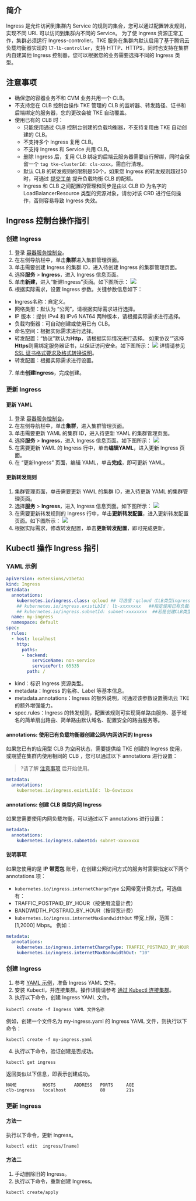 ## 简介 
Ingress 是允许访问到集群内 Service 的规则的集合，您可以通过配置转发规则，实现不同 URL 可以访问到集群内不同的 Service。
为了使 Ingress 资源正常工作，集群必须运行 Ingress-controller。TKE 服务在集群内默认启用了基于腾讯云负载均衡器实现的 `l7-lb-controller`，支持 HTTP、HTTPS，同时也支持在集群内自建其他 Ingress 控制器，您可以根据您的业务需要选择不同的 Ingress 类型。

## 注意事项[](id:annotations)   
- 确保您的容器业务不和 CVM 业务共用一个 CLB。
- 不支持您在 CLB 控制台操作 TKE 管理的 CLB 的监听器、转发路径、证书和后端绑定的服务器，您的更改会被 TKE 自动覆盖。
- 使用已有的 CLB 时：
  - 只能使用通过 CLB 控制台创建的负载均衡器，不支持复用由 TKE 自动创建的 CLB。
  - 不支持多个 Ingress 复用 CLB。
  - 不支持 Ingress 和 Service 共用 CLB。
  - 删除 Ingress 后，复用 CLB 绑定的后端云服务器需要自行解绑，同时会保留一个 `tag tke-clusterId: cls-xxxx`，需自行清理。
  - 默认 CLB 的转发规则的限制是50个，如果您 Ingress 的转发规则超过50时，可通过 [提交工单](https://console.intl.cloud.tencent.com/workorder/category) 提升负载均衡 CLB 的配额。
  - Ingress 和 CLB 之间配置的管理和同步是由以 CLB ID 为名字的 LoadBalancerResource 类型的资源对象，请勿对该 CRD 进行任何操作，否则容易导致 Ingress 失效。


## Ingress 控制台操作指引

### 创建 Ingress

1. 登录 [容器服务控制台](https://console.cloud.tencent.com/tke2)。
2. 在左侧导航栏中，单击**集群**进入集群管理页面。
3. 单击需要创建 Ingress 的集群 ID，进入待创建 Ingress 的集群管理页面。
4. 选择**服务** > **Ingress**，进入 Ingress 信息页面。
5. 单击**新建**，进入“新建Ingress”页面。如下图所示：
![](https://main.qcloudimg.com/raw/f2fd4c00a82da4e564b964c87b7e7bcb.png)
6. 根据实际需求，设置 Ingress 参数。关键参数信息如下：
 - Ingress名称：自定义。
 - 网络类型：默认为 “公网”，请根据实际需求进行选择。
 - IP 版本：提供 IPv4 和 IPv6 NAT64 两种版本，请根据实际需求进行选择。
 - 负载均衡器：可自动创建或使用已有 CLB。
 - 命名空间：根据实际需求进行选择。
 - 转发配置：“协议”默认为**Http**，请根据实际情况进行选择。
   如果协议“”选择**Https**则需绑定服务器证书，以保证访问安全。如下图所示：
   ![](https://staticintl.cloudcachetci.com/yehe/backend-news/aGbv982_%E4%BC%81%E4%B8%9A%E5%BE%AE%E4%BF%A1%E6%88%AA%E5%9B%BE_20221223175112.png)
   详情请参见 [SSL 证书格式要求及格式转换说明](https://intl.cloud.tencent.com/document/product/214/6155)。
 - 转发配置：根据实际需求进行设置。
7. 单击**创建Ingress**，完成创建。

### 更新 Ingress

#### 更新 YAML

1. 登录 [容器服务控制台](https://console.cloud.tencent.com/tke2)。
2. 在左侧导航栏中，单击**集群**，进入集群管理页面。
3. 单击需要更新 YAML 的集群 ID，进入待更新 YAML 的集群管理页面。
4. 选择**服务** > **Ingress**，进入 Ingress 信息页面。如下图所示：
![](https://main.qcloudimg.com/raw/9d8befd5a41b4c922999f3337a71f2ab.png)
5. 在需要更新 YAML 的 Ingress 行中，单击**编辑YAML**，进入更新 Ingress 页面。
6. 在 “更新Ingress” 页面，编辑 YAML，单击**完成**，即可更新 YAML。

#### 更新转发规则

1. 集群管理页面，单击需要更新 YAML 的集群 ID，进入待更新 YAML 的集群管理页面。
2. 选择**服务** > **Ingress**，进入 Ingress 信息页面。如下图所示：
![](https://main.qcloudimg.com/raw/6fdbb1dacd69b382e93204a3ead2cbbb.png)
3. 在需要更新转发规则的 Ingress 行中，单击**更新转发配置**，进入更新转发配置页面。如下图所示：
![](https://main.qcloudimg.com/raw/ac813654063e6349790d10216d3eab47.png)
4. 根据实际需求，修改转发配置，单击**更新转发配置**，即可完成更新。

## Kubectl 操作 Ingress 指引


### YAML 示例[](id:YAMLSample)
```Yaml
apiVersion: extensions/v1beta1
kind: Ingress
metadata:
  annotations:
    kubernetes.io/ingress.class: qcloud ## 可选值：qcloud（CLB类型ingress）, nginx（nginx-ingress）,traefik 
	## kubernetes.io/ingress.existLbId： lb-xxxxxxxx	  ##指定使用已有负载均衡器创建公网/内网访问的Ingress
    ## kubernetes.io/ingress.subnetId: subnet-xxxxxxxx  ##若是创建CLB类型内网ingress需指定该条annotation
  name: my-ingress
  namespace: default
spec:
  rules:
  - host: localhost
    http:
      paths:
      - backend:
          serviceName: non-service
          servicePort: 65535
        path: /
```
- kind：标识 Ingress 资源类型。
- metadata：Ingress 的名称、Label 等基本信息。
- metadata.annotations：Ingress 的额外说明，可通过该参数设置腾讯云 TKE 的额外增强能力。
- spec.rules：Ingress 的转发规则，配置该规则可实现简单路由服务、基于域名的简单扇出路由、简单路由默认域名、配置安全的路由服务等。

#### annotations: 使用已有负载均衡器创建公网/内网访问的 Ingress

如果您已有的应用型 CLB 为空闲状态，需要提供给 TKE 创建的 Ingress 使用，或期望在集群内使用相同的 CLB ，您可以通过以下 annotations 进行设置：
>?请了解 [注意事项](#annotations) 后开始使用。
>
```Yaml
metadata:
  annotations:
    kubernetes.io/ingress.existLbId： lb-6swtxxxx
```

#### annotations: 创建 CLB 类型内网 Ingress

如果您需要使用内网负载均衡，可以通过以下 annotations 进行设置：
```Yaml
metadata:
  annotations:
    kubernetes.io/ingress.subnetId: subnet-xxxxxxxx
```

#### 说明事项
如果您使用的是 **IP 带宽包** 账号，在创建公网访问方式的服务时需要指定以下两个 annotations 项：
- `kubernetes.io/ingress.internetChargeType` 公网带宽计费方式，可选值有：
 - TRAFFIC_POSTPAID_BY_HOUR（按使用流量计费）
 - BANDWIDTH_POSTPAID_BY_HOUR（按带宽计费）
- `kubernetes.io/ingress.internetMaxBandwidthOut` 带宽上限，范围：[1,2000] Mbps。
例如：
```Yaml
metadata:
  annotations:
    kubernetes.io/ingress.internetChargeType: TRAFFIC_POSTPAID_BY_HOUR
    kubernetes.io/ingress.internetMaxBandwidthOut: "10"
```

### 创建 Ingress

1. 参考 [YAML 示例](#YAMLSample)，准备 Ingress YAML 文件。
2. 安装 Kubectl，并连接集群。操作详情请参考 [通过 Kubectl 连接集群](https://intl.cloud.tencent.com/document/product/457/30639)。
3. 执行以下命令，创建 Ingress YAML 文件。
```shell
kubectl create -f Ingress YAML 文件名称
```
例如，创建一个文件名为 my-ingress.yaml 的 Ingress YAML 文件，则执行以下命令：
```shell
kubectl create -f my-ingress.yaml
```
4. 执行以下命令，验证创建是否成功。
```shell
kubectl get ingress
```
返回类似以下信息，即表示创建成功。
```
NAME          HOSTS       ADDRESS   PORTS     AGE
clb-ingress   localhost             80        21s
```

### 更新 Ingress

#### 方法一

执行以下命令，更新 Ingress。
```
kubectl edit  ingress/[name]
```

#### 方法二

1. 手动删除旧的 Ingress。
2. 执行以下命令，重新创建 Ingress。
```
kubectl create/apply
```
